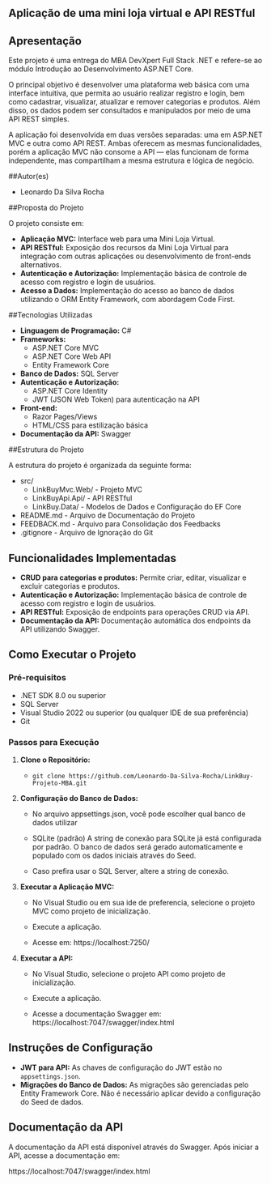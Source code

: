 ## Aplicação de uma mini loja virtual e API RESTful

## Apresentação

Este projeto é uma entrega do MBA DevXpert Full Stack .NET e refere-se ao módulo Introdução ao Desenvolvimento ASP.NET Core.

O principal objetivo é desenvolver uma plataforma web básica com uma interface intuitiva, que permita ao usuário realizar registro e login, bem como cadastrar, visualizar, atualizar e remover categorias e produtos. Além disso, os dados podem ser consultados e manipulados por meio de uma API REST simples.

A aplicação foi desenvolvida em duas versões separadas: uma em ASP.NET MVC e outra como API REST. Ambas oferecem as mesmas funcionalidades, porém a aplicação MVC não consome a API — elas funcionam de forma independente, mas compartilham a mesma estrutura e lógica de negócio.

##Autor(es)
- Leonardo Da Silva Rocha

##Proposta do Projeto

O projeto consiste em:

- **Aplicação MVC:** Interface web para uma Mini Loja Virtual.
- **API RESTful:** Exposição dos recursos da Mini Loja Virtual para integração com outras aplicações ou desenvolvimento de front-ends alternativos.
- **Autenticação e Autorização:** Implementação básica de controle de acesso com registro e login de usuários.
- **Acesso a Dados:** Implementação do acesso ao banco de dados utilizando o ORM Entity Framework, com abordagem Code First.

##Tecnologias Utilizadas

- **Linguagem de Programação:** C#
- **Frameworks:**
  - ASP.NET Core MVC
  - ASP.NET Core Web API
  - Entity Framework Core
- **Banco de Dados:** SQL Server
- **Autenticação e Autorização:**
  - ASP.NET Core Identity
  - JWT (JSON Web Token) para autenticação na API
- **Front-end:**
  - Razor Pages/Views
  - HTML/CSS para estilização básica
- **Documentação da API:** Swagger

##Estrutura do Projeto

A estrutura do projeto é organizada da seguinte forma:


- src/
  - LinkBuyMvc.Web/ - Projeto MVC
  - LinkBuyApi.Api/ - API RESTful
  - LinkBuy.Data/ - Modelos de Dados e Configuração do EF Core
- README.md - Arquivo de Documentação do Projeto
- FEEDBACK.md - Arquivo para Consolidação dos Feedbacks
- .gitignore - Arquivo de Ignoração do Git

## Funcionalidades Implementadas

- **CRUD para categorias e produtos:** Permite criar, editar, visualizar e excluir categorias e produtos.
- **Autenticação e Autorização:** Implementação básica de controle de acesso com registro e login de usuários.
- **API RESTful:** Exposição de endpoints para operações CRUD via API.
- **Documentação da API:** Documentação automática dos endpoints da API utilizando Swagger.

## **Como Executar o Projeto**

### **Pré-requisitos**

- .NET SDK 8.0 ou superior
- SQL Server
- Visual Studio 2022 ou superior (ou qualquer IDE de sua preferência)
- Git

### **Passos para Execução**

1. **Clone o Repositório:**
   
   - `git clone https://github.com/Leonardo-Da-Silva-Rocha/LinkBuy-Projeto-MBA.git`

2. **Configuração do Banco de Dados:**
   
   - No arquivo appsettings.json, você pode escolher qual banco de dados utilizar
   
   - SQLite (padrão) A string de conexão para SQLite já está configurada por padrão. O banco de dados será gerado automaticamente e populado com os dados iniciais através do Seed.
	
   - Caso prefira usar o SQL Server, altere a string de conexão.

3. **Executar a Aplicação MVC:**
   
   - No Visual Studio ou em sua ide de preferencia, selecione o projeto MVC como projeto de inicialização.

   - Execute a aplicação.

   - Acesse em: https://localhost:7250/

4. **Executar a API:**
   
   - No Visual Studio, selecione o projeto API como projeto de inicialização.
   
   - Execute a aplicação.

   - Acesse a documentação Swagger em: https://localhost:7047/swagger/index.html

## Instruções de Configuração

- **JWT para API:** As chaves de configuração do JWT estão no `appsettings.json`.
- **Migrações do Banco de Dados:** As migrações são gerenciadas pelo Entity Framework Core. Não é necessário aplicar devido a configuração do Seed de dados.

## Documentação da API

A documentação da API está disponível através do Swagger. Após iniciar a API, acesse a documentação em:

https://localhost:7047/swagger/index.html


